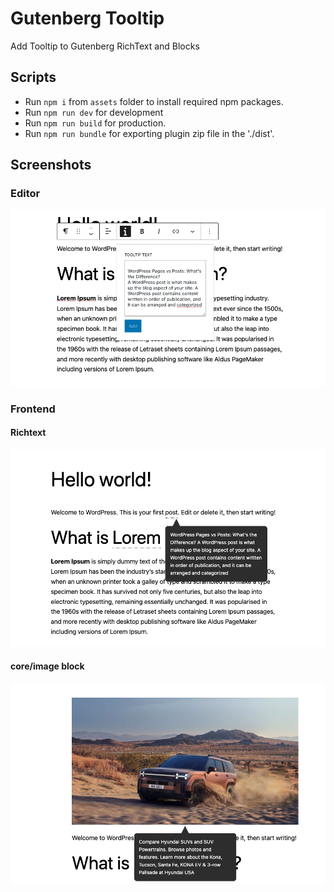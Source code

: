 # Gutenberg Tooltip
Add Tooltip to Gutenberg RichText and Blocks
## Scripts

- Run `npm i` from `assets` folder to install required npm packages.
- Run `npm run dev` for development
- Run `npm run build` for production.
- Run `npm run bundle` for exporting plugin zip file in the './dist'.

## Screenshots

### Editor
![editor](./assets/img/editor.png)

### Frontend
#### Richtext
![front-end](./assets/img/front-end.png)
#### core/image block
![front-end](./assets/img/img.png)

